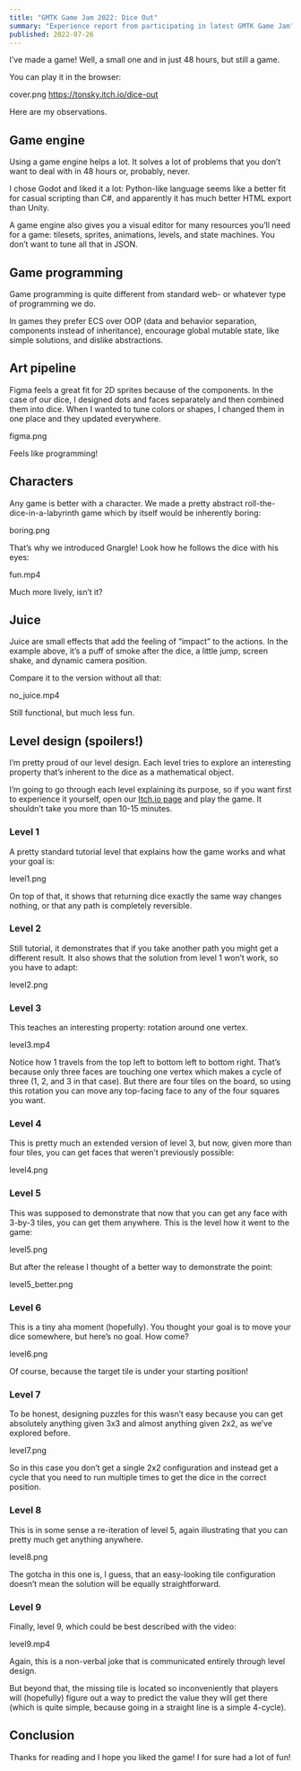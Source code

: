 ```yaml
---
title: "GMTK Game Jam 2022: Dice Out"
summary: "Experience report from participating in latest GMTK Game Jam"
published: 2022-07-26
---
```


I’ve made a game! Well, a small one and in just 48 hours, but still a game.

You can play it in the browser:

cover.png https://tonsky.itch.io/dice-out

Here are my observations.

## Game engine

Using a game engine helps a lot. It solves a lot of problems that you don’t want to deal with in 48 hours or, probably, never.

I chose Godot and liked it a lot: Python-like language seems like a better fit for casual scripting than C#, and apparently it has much better HTML export than Unity.

A game engine also gives you a visual editor for many resources you’ll need for a game: tilesets, sprites, animations, levels, and state machines. You don’t want to tune all that in JSON.

## Game programming

Game programming is quite different from standard web- or whatever type of programming we do.

In games they prefer ECS over OOP (data and behavior separation, components instead of inheritance), encourage global mutable state, like simple solutions, and dislike abstractions.

## Art pipeline

Figma feels a great fit for 2D sprites because of the components. In the case of our dice, I designed dots and faces separately and then combined them into dice. When I wanted to tune colors or shapes, I changed them in one place and they updated everywhere.

figma.png

Feels like programming!

## Characters

Any game is better with a character. We made a pretty abstract roll-the-dice-in-a-labyrinth game which by itself would be inherently boring:

boring.png

That’s why we introduced Gnargle! Look how he follows the dice with his eyes:

fun.mp4

Much more lively, isn’t it?

## Juice

Juice are small effects that add the feeling of “impact” to the actions. In the example above, it’s a puff of smoke after the dice, a little jump, screen shake, and dynamic camera position.

Compare it to the version without all that:

no_juice.mp4

Still functional, but much less fun.

## Level design (spoilers!)

I’m pretty proud of our level design. Each level tries to explore an interesting property that’s inherent to the dice as a mathematical object.

I’m going to go through each level explaining its purpose, so if you want first to experience it yourself, open our <a href="https://tonsky.itch.io/dice-out" target="_blank">Itch.io page</a> and play the game. It shouldn’t take you more than 10-15 minutes.

### Level 1

A pretty standard tutorial level that explains how the game works and what your goal is:

level1.png

On top of that, it shows that returning dice exactly the same way changes nothing, or that any path is completely reversible.

### Level 2

Still tutorial, it demonstrates that if you take another path you might get a different result. It also shows that the solution from level 1 won’t work, so you have to adapt:

level2.png

### Level 3

This teaches an interesting property: rotation around one vertex.

level3.mp4

Notice how 1 travels from the top left to bottom left to bottom right. That’s because only three faces are touching one vertex which makes a cycle of three (1, 2, and 3 in that case). But there are four tiles on the board, so using this rotation you can move any top-facing face to any of the four squares you want.

### Level 4

This is pretty much an extended version of level 3, but now, given more than four tiles, you can get faces that weren’t previously possible:

level4.png

### Level 5

This was supposed to demonstrate that now that you can get any face with 3-by-3 tiles, you can get them anywhere. This is the level how it went to the game:

level5.png

But after the release I thought of a better way to demonstrate the point:

level5_better.png

### Level 6

This is a tiny aha moment (hopefully). You thought your goal is to move your dice somewhere, but here’s no goal. How come?

level6.png

Of course, because the target tile is under your starting position!

### Level 7

To be honest, designing puzzles for this wasn’t easy because you can get absolutely anything given 3x3 and almost anything given 2x2, as we’ve explored before.

level7.png

So in this case you don’t get a single 2x2 configuration and instead get a cycle that you need to run multiple times to get the dice in the correct position.

### Level 8

This is in some sense a re-iteration of level 5, again illustrating that you can pretty much get anything anywhere.

level8.png

The gotcha in this one is, I guess, that an easy-looking tile configuration doesn’t mean the solution will be equally straightforward.

### Level 9

Finally, level 9, which could be best described with the video:

level9.mp4

Again, this is a non-verbal joke that is communicated entirely through level design.

But beyond that, the missing tile is located so inconveniently that players will (hopefully) figure out a way to predict the value they will get there (which is quite simple, because going in a straight line is a simple 4-cycle).

## Conclusion

Thanks for reading and I hope you liked the game! I for sure had a lot of fun!
